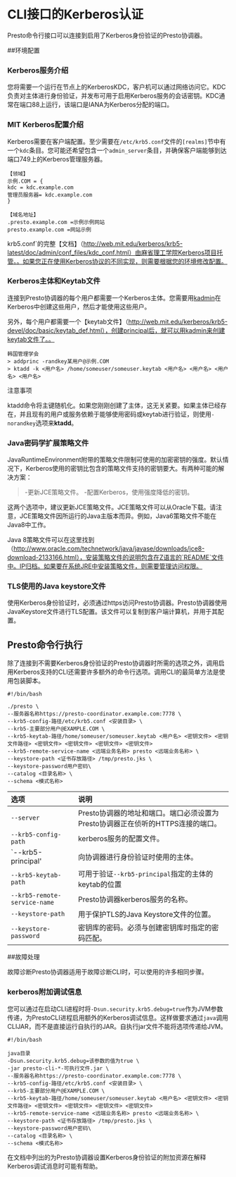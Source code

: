 CLI接口的Kerberos认证
===========================

Presto命令行接口可以连接到启用了Kerberos身份验证的Presto协调器。

 

##环境配置

### Kerberos服务介绍

您将需要一个运行在节点上的KerberosKDC，客户机可以通过网络访问它。KDC负责对主体进行身份验证，并发布可用于启用Kerberos服务的会话密钥。KDC通常在端口88上运行，该端口是IANA为Kerberos分配的端口。

### MIT Kerberos配置介绍

Kerberos需要在客户端配置。至少需要在`/etc/krb5.conf`文件的`[realms]`节中有一个`kdc`条目。您可能还希望包含一个`admin_server`条目，并确保客户端能够到达端口749上的Kerberos管理服务器。

```
【领域】
示例.COM = {
kdc = kdc.example.com
管理员服务器= kdc.example.com
}

【域名地址】
.presto.example.com =示例示例网站
presto.example.com =网站示例
```

krb5.conf`的完整【文档】（http://web.mit.edu/kerberos/krb5-latest/doc/admin/conf_files/kdc_conf.html）由麻省理工学院Kerberos项目托管。。如果您正在使用Kerberos协议的不同实现，则需要根据您的环境修改配置。

### Kerberos主体和Keytab文件

连接到Presto协调器的每个用户都需要一个Kerberos主体。您需要用[kadmin](http://web.mit.edu/kerberos/krb5-latest/doc/admin/admin_commands/kadmin_local.html)在Kerberos中创建这些用户，然后才能使用这些用户。

另外，每个用户都需要一个【keytab文件】（http://web.mit.edu/kerberos/krb5-devel/doc/basic/keytab_def.html），创建principal后，就可以用kadmin来创建keytab文件了。。

```
韩国管理学会
> addprinc -randkey某用户@示例.COM
> ktadd -k <用户名> /home/someuser/someuser.keytab <用户名> <用户名> <用户名> <用户名>
```

注意事项

ktadd命令将主键随机化。如果您刚刚创建了主体，这无关紧要。如果主体已经存在，并且现有的用户或服务依赖于能够使用密码或keytab进行验证，则使用`-norandkey`选项来**ktadd**。

### Java密码学扩展策略文件

JavaRuntimeEnvironment附带的策略文件限制可使用的加密密钥的强度。默认情况下，Kerberos使用的密钥比包含的策略文件支持的密钥要大。有两种可能的解决方案：

> -更新JCE策略文件。
> -配置Kerberos，使用强度降低的密钥。

这两个选项中，建议更新JCE策略文件。JCE策略文件可以从Oracle下载。请注意，JCE策略文件因所运行的Java主版本而异。例如，Java6策略文件不能在Java8中工作。

Java 8策略文件可以在这里找到（http://www.oracle.com/technetwork/java/javase/downloads/jce8-download-2133166.html），安装策略文件的说明包含在Z语言的`README`文件中。IP归档。如果要在系统JRE中安装策略文件，则需要管理访问权限。

### TLS使用的Java keystore文件

使用Kerberos身份验证时，必须通过https访问Presto协调器。Presto协调器使用JavaKeystore文件进行TLS配置。该文件可以复制到客户端计算机，并用于其配置。

 

## Presto命令行执行

除了连接到不需要Kerberos身份验证的Presto协调器时所需的选项之外，调用启用Kerberos支持的CLI还需要许多额外的命令行选项。调用CLI的最简单方法是使用包装脚本。

```
#!/bin/bash

./presto \
--服务器名称https://presto-coordinator.example.com:7778 \
--krb5-config-路径/etc/krb5.conf <安装目录> \
--krb5-主要部分用户@EXAMPLE.COM \
--krb5-keytab-路径/home/someuser/someuser.keytab <用户名> <密钥文件> <密钥文件路径> <密钥文件> <密钥文件> <密钥文件> <密钥文件>
--krb5-remote-service-name <远端业务名称> presto <远端业务名称> \
--keystore-path <证书存放路径> /tmp/presto.jks \
--keystore-password用户密码\
--catalog <目录名称> \
--schema <模式名称>
```

|选项|说明|
| :--------------------------- | :----------------------------------------------------------- |
| `--server` | Presto协调器的地址和端口。端口必须设置为Presto协调器正在侦听的HTTPS连接的端口。|
| `--krb5-config-path` | kerberos服务的配置文件。|
| `--krb5-principal' |向协调器进行身份验证时使用的主体。|
| `--krb5-keytab-path` |可用于验证`--krb5-principal`指定的主体的keytab的位置|
| `--krb5-remote-service-name` | Presto协调器kerberos服务的名称。|
| `--keystore-path` |用于保护TLS的Java Keystore文件的位置。|
| `--keystore-password` |密钥库的密码。必须与创建密钥库时指定的密码匹配。|

 

##故障处理

故障诊断Presto协调器适用于故障诊断CLI时，可以使用的许多相同步骤。

### kerberos附加调试信息

您可以通过在启动CLI进程时将`-Dsun.security.krb5.debug=true`作为JVM参数传递，为PrestoCLI进程启用额外的Kerberos调试信息。这样做要求通过`java`调用CLIJAR，而不是直接运行自执行的JAR。自执行jar文件不能将选项传递给JVM。

```
#!/bin/bash

java目录
-Dsun.security.krb5.debug=该参数的值为true \
-jar presto-cli-*-可执行文件.jar \
--服务器名称https://presto-coordinator.example.com:7778 \
--krb5-config-路径/etc/krb5.conf <安装目录> \
--krb5-主要部分用户@EXAMPLE.COM \
--krb5-keytab-路径/home/someuser/someuser.keytab <用户名> <密钥文件> <密钥文件路径> <密钥文件> <密钥文件> <密钥文件> <密钥文件>
--krb5-remote-service-name <远端业务名称> presto <远端业务名称> \
--keystore-path <证书存放路径> /tmp/presto.jks \
--keystore-password用户密码\
--catalog <目录名称> \
--schema <模式名称>
```

在文档中列出的为Presto协调器设置Kerberos身份验证的附加资源在解释Kerberos调试消息时可能有帮助。
